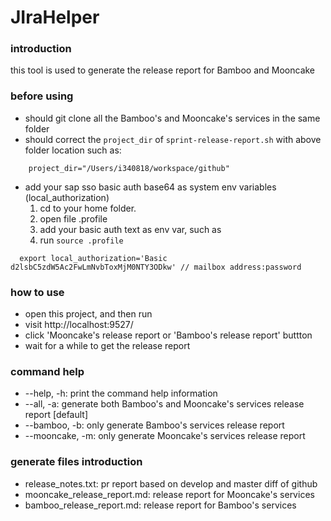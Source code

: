 # JIraHelper

### introduction
this tool is used to generate the release report for Bamboo and Mooncake

### before using
- should git clone all the Bamboo's and Mooncake's services in the same folder
- should correct the `project_dir` of `sprint-release-report.sh` with above folder location
such as:
````
    project_dir="/Users/i340818/workspace/github"
````
- add your sap sso basic auth base64 as system env variables (local_authorization)
  1. cd to your home folder.
  2. open file .profile
  3. add your basic auth text as env var, such as
  4. run `source .profile`
```
  export local_authorization='Basic d2lsbC5zdW5Ac2FwLmNvbToxMjM0NTY3ODkw' // mailbox address:password  
``` 
  

### how to use
- open this project, and then run
- visit http://localhost:9527/
- click 'Mooncake\'s release report or 'Bamboo\'s release report' buttton
- wait for a while to get the release report

### command help
- --help, -h: print the command help information
- --all, -a: generate both Bamboo's and Mooncake's services release report [default]
- --bamboo, -b: only generate Bamboo's services release report
- --mooncake, -m: only generate Mooncake's services release report

### generate files introduction
- release_notes.txt: pr report based on develop and master diff of github
- mooncake_release_report.md: release report for Mooncake's services
- bamboo_release_report.md: release report for Bamboo's services
